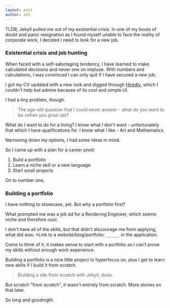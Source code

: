 ```yaml
---
layout: post
author: ath
---
```


TLDR; Jekyll pulled me out of my existential crisis. In one of my bouts of doubt and panic resignation as I found myself unable to face the reality of corporate work, I decided I need to look for a new job.

### Existential crisis and job hunting

When faced with a self-sabotaging tendency, I have learned to make calculated decisions and never one on impluse. With numbers and calculations, I was convinced I can only quit if I have secured a new job.

I got my CV updated with a new look and digged through [Hiredly](https://my.hiredly.com/), which I couldn't help but admire because of its cool and simple UI.

I had a tiny problem, though.

> The age-old question that I could never answer - what do you want to be (when you grow up)?

What do I want to do for a living? I know what I don't want - unfortunately that which I have qualifications for. I know what I like - Art and Mathematics.

Narrowing down my options, I had some ideas in mind.

So I came up with a plan for a career pivot:
1. Build a portfolio
2. Learn a niche skill or a new language
3. Start small projects

On to number one,

### Building a portfolio

I have nothing to showcase, yet. But why a portfolio first? 

What prompted me was a job ad for a Rendering Engineer, which seems niche and therefore cool. 

I don't have all of the skills, but that didn't discourage me from applying, what did was: *Link to a website/blog/portfolio: `______` in the application.

Come to think of it, it makes sense to start with a portfolio as I can't prove my skills without enough work experience. 

Building a portfolio is a nice little project to hyperfocus on, plus I get to learn new skills if I build it from scratch.

> Building a site from scratch with Jekyll, done. 

But scratch "from scratch", it wasn't entirely from scratch. More stories on that later.

So long and goodnight.
